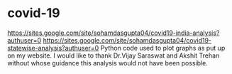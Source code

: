 # covid-19
https://sites.google.com/site/sohamdasgupta04/covid19-india-analysis?authuser=0
https://sites.google.com/site/sohamdasgupta04/covid19-statewise-analysis?authuser=0
Python code used to plot graphs as put up on my website.
I would like to thank  Dr.Vijay Saraswat and Akshit Trehan without whose guidance this analysis would not have been possible.
